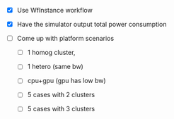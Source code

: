 
  - [X] Use WfInstance workflow
  - [X] Have the simulator output total power consumption

  - [ ] Come up with platform scenarios
     - [ ] 1 homog cluster,
     - [ ] 1 hetero (same bw)
     - [ ] cpu+gpu (gpu has low bw)
     - [ ] 5 cases with 2 clusters
     - [ ] 5 cases with 3 clusters


